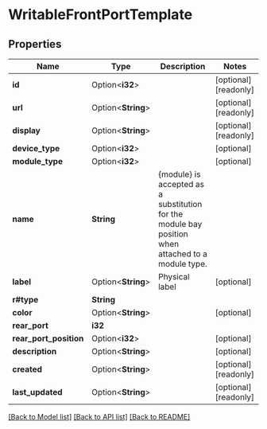 # WritableFrontPortTemplate

## Properties

Name | Type | Description | Notes
------------ | ------------- | ------------- | -------------
**id** | Option<**i32**> |  | [optional][readonly]
**url** | Option<**String**> |  | [optional][readonly]
**display** | Option<**String**> |  | [optional][readonly]
**device_type** | Option<**i32**> |  | [optional]
**module_type** | Option<**i32**> |  | [optional]
**name** | **String** |  {module} is accepted as a substitution for the module bay position when attached to a module type.  | 
**label** | Option<**String**> | Physical label | [optional]
**r#type** | **String** |  | 
**color** | Option<**String**> |  | [optional]
**rear_port** | **i32** |  | 
**rear_port_position** | Option<**i32**> |  | [optional]
**description** | Option<**String**> |  | [optional]
**created** | Option<**String**> |  | [optional][readonly]
**last_updated** | Option<**String**> |  | [optional][readonly]

[[Back to Model list]](../README.md#documentation-for-models) [[Back to API list]](../README.md#documentation-for-api-endpoints) [[Back to README]](../README.md)


